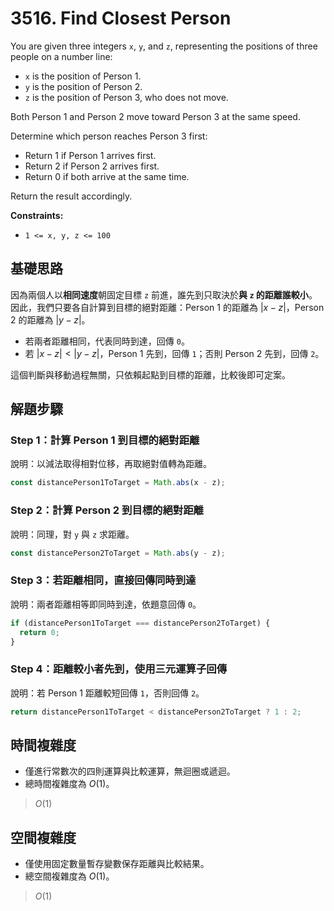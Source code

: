 # 3516. Find Closest Person

You are given three integers `x`, `y`, and `z`, representing the positions of three people on a number line:

- `x` is the position of Person 1.
- `y` is the position of Person 2.
- `z` is the position of Person 3, who does not move.

Both Person 1 and Person 2 move toward Person 3 at the same speed.

Determine which person reaches Person 3 first:

- Return 1 if Person 1 arrives first.
- Return 2 if Person 2 arrives first.
- Return 0 if both arrive at the same time.

Return the result accordingly.

**Constraints:**

- `1 <= x, y, z <= 100`

## 基礎思路

因為兩個人以**相同速度**朝固定目標 `z` 前進，誰先到只取決於**與 `z` 的距離誰較小**。
因此，我們只要各自計算到目標的絕對距離：Person 1 的距離為 $|x-z|$，Person 2 的距離為 $|y-z|$。

- 若兩者距離相同，代表同時到達，回傳 `0`。
- 若 $|x-z|<|y-z|$，Person 1 先到，回傳 `1`；否則 Person 2 先到，回傳 `2`。

這個判斷與移動過程無關，只依賴起點到目標的距離，比較後即可定案。

## 解題步驟

### Step 1：計算 Person 1 到目標的絕對距離

說明：以減法取得相對位移，再取絕對值轉為距離。

```typescript
const distancePerson1ToTarget = Math.abs(x - z);
```

### Step 2：計算 Person 2 到目標的絕對距離

說明：同理，對 `y` 與 `z` 求距離。

```typescript
const distancePerson2ToTarget = Math.abs(y - z);
```

### Step 3：若距離相同，直接回傳同時到達

說明：兩者距離相等即同時到達，依題意回傳 `0`。

```typescript
if (distancePerson1ToTarget === distancePerson2ToTarget) {
  return 0;
}
```

### Step 4：距離較小者先到，使用三元運算子回傳

說明：若 Person 1 距離較短回傳 `1`，否則回傳 `2`。

```typescript
return distancePerson1ToTarget < distancePerson2ToTarget ? 1 : 2;
```

## 時間複雜度

- 僅進行常數次的四則運算與比較運算，無迴圈或遞迴。
- 總時間複雜度為 $O(1)$。

> $O(1)$

## 空間複雜度

- 僅使用固定數量暫存變數保存距離與比較結果。
- 總空間複雜度為 $O(1)$。

> $O(1)$
